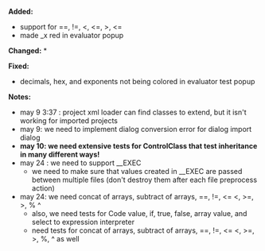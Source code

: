 **Added:**
* support for ==, !=, <, <=, >, <=
* made _x red in evaluator popup

**Changed:**
* 

**Fixed:**
* decimals, hex, and exponents not being colored in evaluator test popup 

**Notes:**
* may 9 3:37 : project xml loader can find classes to extend, but it isn't working for imported projects
* may 9: we need to implement dialog conversion error for dialog import dialog
* **may 10: we need extensive tests for ControlClass that test inheritance in many different ways!**
* may 24 : we need to support __EXEC
    * we need to make sure that values created in __EXEC are passed between multiple files (don't destroy them after each file preprocess action)
* may 24: we need concat of arrays, subtract of arrays, ==, !=, <= <, >=, >, % ^
    * also, we need tests for Code value, if, true, false, array value, and select to expression interpreter
    * need tests for concat of arrays, subtract of arrays, ==, !=, <= <, >=, >, %, ^ as well
